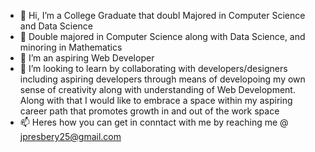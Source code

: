 - 👋 Hi, I’m a College Graduate that doubl Majored in Computer Science and Data Science
- 🌱 Double majored in Computer Science along with Data Science, and minoring in Mathematics
- 👀 I’m an aspiring Web Developer
- 💞️ I’m looking to learn by collaborating with developers/designers including aspiring developers through means of developoing my own sense of creativity along with understanding of Web Development. Along with that I would like to embrace a space within my aspiring career path that promotes growth in and out of the work space 
- 📫 Heres how you can get in conntact with me by reaching me @ jpresbery25@gmail.com

<!---
jpresbery08/jpresbery08 is a ✨ special ✨ repository because its `README.md` (this file) appears on your GitHub profile.
You can click the Preview link to take a look at your changes.
--->
